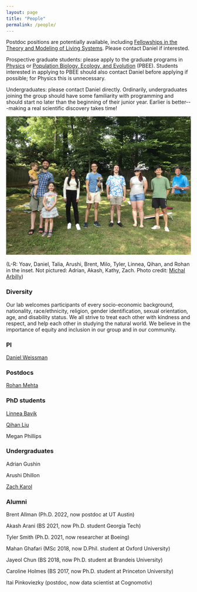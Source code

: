 ```yaml
---
layout: page
title: "People"
permalink: /people/
---
```


Postdoc positions are potentially available, including [Fellowships in the Theory and Modeling of Living Systems](http://livingtheory.emory.edu/people/post-docs.html). Please contact Daniel if interested.

Prospective graduate students: please apply to the graduate programs in [Physics](http://www.physics.emory.edu/home/grad/index.html)
or [Population Biology, Ecology, and Evolution](http://www.biomed.emory.edu/PROGRAM_SITES/PBEE/index.html) (PBEE).
Students interested in applying to PBEE should also contact Daniel before applying if possible; for Physics this is unnecessary.

Undergraduates: please contact Daniel directly. Ordinarily, undergraduates joining the group should have some familiarity with programming and should start no later than the beginning of their junior year. Earlier is better---making a real scientific discovery takes time! 

![Group picture](/images/group2021+rohan.jpg)

(L-R: Yoav, Daniel, Talia, Arushi, Brent, Milo, Tyler, Linnea, Qihan, and Rohan in the inset. Not pictured: Adrian, Akash, Kathy, Zach. Photo credit: [Michal Arbilly](https://michalarbilly.com/))

### Diversity

Our lab welcomes participants of every socio-economic background, nationality, race/ethnicity, religion, gender identification, sexual orientation, age, and disability status. We all strive to treat each other with kindness and respect, and help each other in studying the natural world. We believe in the importance of equity and inclusion in our group and in our community.

### PI

[Daniel Weissman](/people/dbw.html)

### Postdocs

[Rohan Mehta](/people/rohan.html)

### PhD students

[Linnea Bavik](/people/lmb.html)

[Qihan Liu](/people/ql.html)

Megan Phillips

### Undergraduates

Adrian Gushin

Arushi Dhillon

[Zach Karol](https://www.zachkarol.com/)


### Alumni

Brent Allman (Ph.D. 2022, now postdoc at UT Austin)

Akash Arani (BS 2021, now Ph.D. student Georgia Tech)

Tyler Smith (Ph.D. 2021, now researcher at Boeing)

Mahan Ghafari (MSc 2018, now D.Phil. student at Oxford University)

Jayeol Chun (BS 2018, now Ph.D. student at Brandeis University)

Caroline Holmes (BS 2017, now Ph.D. student at Princeton University)

Itai Pinkoviezky (postdoc, now data scientist at Cognomotiv)



